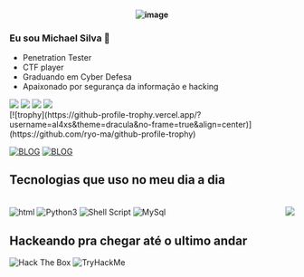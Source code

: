 <h4 align="center">
 
![image](https://i.ytimg.com/vi/Rv8iavwm7eo/maxresdefault.jpg)

### Eu sou Michael Silva 👋

- Penetration Tester
- CTF player
- Graduando em Cyber Defesa
- Apaixonado por segurança da informação e hacking
<div>
<a href="https://github.com/al4xs/" target="_blank"><img src="https://img.shields.io/badge/GitHub-100000?style=for-the-badge&logo=github&logoColor=white" target="_blank"></a> 
<a href="#" target="_blank"><img src="https://img.shields.io/badge/-Instagram-%23E4405F?style=for-the-badge&logo=instagram&logoColor=white" target="_blank"></a>  
<a href = "mailto:al4xs@protonmail.com"><img src="https://img.shields.io/badge/-Gmail-%23333?style=for-the-badge&logo=gmail&logoColor=white" target="_blank"></a>
<a href="https://www.linkedin.com/in/michael-al4xs" target="_blank"><img src="https://img.shields.io/badge/-LinkedIn-%230077B5?style=for-the-badge&logo=linkedin&logoColor=white" target="_blank"></a>
</div>
[![trophy](https://github-profile-trophy.vercel.app/?username=al4xs&theme=dracula&no-frame=true&align=center)](https://github.com/ryo-ma/github-profile-trophy)

[![BLOG](https://github-readme-stats.vercel.app/api?username=al4xs&theme=radical)](https://github.com/al4xs)
[![BLOG](https://github-readme-stats.vercel.app/api/top-langs/?username=al4xs&layout=compact&langs_count=7&theme=radical&include_all_commits=true)](https://github.com/al4xs)


## Tecnologias que uso no meu dia a dia

<div style="display: inline_block"><br/>
<img align="center" alt="html" src="https://img.shields.io/badge/HTML-239120?style=for-the-badge&logo=html5&logoColor=white"/>
<img align="center" alt="Python3" src="https://img.shields.io/badge/Python-14354C?style=for-the-badge&logo=python&logoColor=white"/>
<img align="center" alt="Shell Script" src="https://img.shields.io/badge/Shell_Script-121011?style=for-the-badge&logo=gnu-bash&logoColor=white"/>
<img align="center" alt="MySql" src="https://img.shields.io/badge/MySQL-00000F?style=for-the-badge&logo=mysql&logoColor=white"/>
<img src="https://i.pinimg.com/originals/26/fd/49/26fd49fa54b204fbaf6301efefd53ae2.gif" weigth=500 align="right")
</div>
<br\>

 ## Hackeando pra chegar at&eacute; o ultimo andar
<img src="http://www.hackthebox.eu/badge/image/348066" alt="Hack The Box">
<img src="https://tryhackme-badges.s3.amazonaws.com/michaelklaan.png" alt="TryHackMe">
